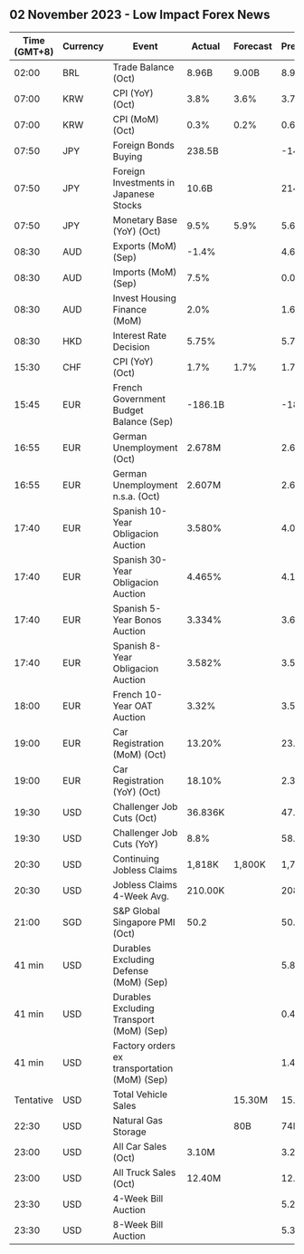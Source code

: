 ## 02 November 2023 - Low Impact Forex News

| Time (GMT+8) | Currency | Event | Actual | Forecast | Previous |
|------|----------|-------|--------|----------|----------|
| 02:00 | BRL | Trade Balance (Oct) | 8.96B | 9.00B | 8.90B |
| 07:00 | KRW | CPI (YoY) (Oct) | 3.8% | 3.6% | 3.7% |
| 07:00 | KRW | CPI (MoM) (Oct) | 0.3% | 0.2% | 0.6% |
| 07:50 | JPY | Foreign Bonds Buying | 238.5B |  | -147.8B |
| 07:50 | JPY | Foreign Investments in Japanese Stocks | 10.6B |  | 214.7B |
| 07:50 | JPY | Monetary Base (YoY) (Oct) | 9.5% | 5.9% | 5.6% |
| 08:30 | AUD | Exports (MoM) (Sep) | -1.4% |  | 4.6% |
| 08:30 | AUD | Imports (MoM) (Sep) | 7.5% |  | 0.0% |
| 08:30 | AUD | Invest Housing Finance (MoM) | 2.0% |  | 1.6% |
| 08:30 | HKD | Interest Rate Decision | 5.75% |  | 5.75% |
| 15:30 | CHF | CPI (YoY) (Oct) | 1.7% | 1.7% | 1.7% |
| 15:45 | EUR | French Government Budget Balance (Sep) | -186.1B |  | -187.9B |
| 16:55 | EUR | German Unemployment (Oct) | 2.678M |  | 2.648M |
| 16:55 | EUR | German Unemployment n.s.a. (Oct) | 2.607M |  | 2.627M |
| 17:40 | EUR | Spanish 10-Year Obligacion Auction | 3.580% |  | 4.067% |
| 17:40 | EUR | Spanish 30-Year Obligacion Auction | 4.465% |  | 4.190% |
| 17:40 | EUR | Spanish 5-Year Bonos Auction | 3.334% |  | 3.644% |
| 17:40 | EUR | Spanish 8-Year Obligacion Auction | 3.582% |  | 3.591% |
| 18:00 | EUR | French 10-Year OAT Auction | 3.32% |  | 3.56% |
| 19:00 | EUR | Car Registration (MoM) (Oct) | 13.20% |  | 23.00% |
| 19:00 | EUR | Car Registration (YoY) (Oct) | 18.10% |  | 2.30% |
| 19:30 | USD | Challenger Job Cuts (Oct) | 36.836K |  | 47.457K |
| 19:30 | USD | Challenger Job Cuts (YoY) | 8.8% |  | 58.2% |
| 20:30 | USD | Continuing Jobless Claims | 1,818K | 1,800K | 1,783K |
| 20:30 | USD | Jobless Claims 4-Week Avg. | 210.00K |  | 208.00K |
| 21:00 | SGD | S&P Global Singapore PMI (Oct) | 50.2 |  | 50.1 |
| 41 min | USD | Durables Excluding Defense (MoM) (Sep) |  |  | 5.8% |
| 41 min | USD | Durables Excluding Transport (MoM) (Sep) |  |  | 0.4% |
| 41 min | USD | Factory orders ex transportation (MoM) (Sep) |  |  | 1.4% |
| Tentative | USD | Total Vehicle Sales |  | 15.30M | 15.67M |
| 22:30 | USD | Natural Gas Storage |  | 80B | 74B |
| 23:00 | USD | All Car Sales (Oct) | 3.10M |  | 3.22M |
| 23:00 | USD | All Truck Sales (Oct) | 12.40M |  | 12.46M |
| 23:30 | USD | 4-Week Bill Auction |  |  | 5.295% |
| 23:30 | USD | 8-Week Bill Auction |  |  | 5.330% |
